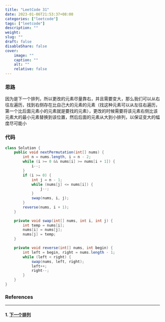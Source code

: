 ```yaml
---
title: "LeetCode 31"
date: 2023-01-06T21:53:37+08:00
categories: ["leetcode"]
tags: ["leetcode"]
description: ""
weight:
slug: ""
draft: false
disableShare: false
cover:
    image: ""
    caption: ""
    alt: ""
    relative: false
---
```


### 思路

因为是下一个排列，所以更改的元素尽量靠右，并且需要变大，那么我们可以从右往左遍历，找到右侧存在比自己大的元素的元素（找这种元素可以从左往右遍历，第一个比后面元素小的元素就是要找的元素），更改的时候需要将该元素右侧比该元素大的最小元素替换到该位置，然后后面的元素从大到小排列，以保证变大的幅度尽可能小

### 代码

```java
class Solution {
    public void nextPermutation(int[] nums) {
        int n = nums.length, i = n - 2;
        while (i >= 0 && nums[i] >= nums[i + 1]) {
            i--;
        }
        if (i >= 0) {
            int j = n - 1;
            while (nums[j] <= nums[i]) {
                j--;
            }
            swap(nums, i, j);
        }
        reverse(nums, i + 1);
    }

    private void swap(int[] nums, int i, int j) {
        int temp = nums[i];
        nums[i] = nums[j];
        nums[j] = temp;
    }

    private void reverse(int[] nums, int begin) {
        int left = begin, right = nums.length - 1;
        while (left < right) {
            swap(nums, left, right);
            left++;
            right--;
        }
    }
}
```

### References

---

#### 1. [下一个排列](https://leetcode.cn/problems/next-permutation/)

